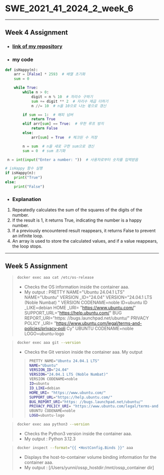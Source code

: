 # SWE_2021_41_2024_2_week_6

---

## Week 4 Assignment
* ### [link of my repository](https://github.com/yunnniverse/SWE_2021_41_2024_2_week_4)

* ### my code
```python
def isHappy(n):
    arr = [False] * 2593  # 배열 초기화
    sum = 0

    while True:
        while n > 0:
            digit = n % 10  # 자리수 구하기
            sum += digit ** 2  # 자리수 제곱 더하기
            n //= 10  # n을 10으로 나눈 몫으로 갱신

        if sum == 1:  # 해피 넘버
            return True
        elif arr[sum] == True:  # 무한 루프 방지
            return False
        else:
            arr[sum] = True  # 체크된 수 저장

        n = sum  # n을 새로 구한 sum으로 갱신
        sum = 0  # sum 초기화

 n = int(input("Enter a number: "))  # 사용자로부터 숫자를 입력받음

# isHappy 함수 실행
if isHappy(n):
    print("True")
else:
    print("False")
 ```
* ### Explanation
 1. Repeatedly calculates the sum of the squares of the digits of the number.
 2. If the result is 1, it returns True, indicating the number is a happy number.
 3. If a previously encountered result reappears, it returns False to prevent an infinite loop.
 4. An array is used to store the calculated values, and if a value reappears, the loop stops.

---

## Week 5 Assignment

> ```bash
> docker exec aaa cat /etc/os-release
> ```
> * Checks the OS information inside the container aaa.
> * My output : PRETTY NAME="Ubuntu 24.04.1 LTS"
NAME="Ubuntu"
VERSION
_ID="24.04"
VERSION="24.04.1 LTS (Noble Numbat) "
VERSION CODENAME=noble
ID=ubuntu
ID
_LIKE=debian
HOME
_URI= "https://www.ubuntu.com/"
SUPPORT_URL="https://help.ubuntu.com/"
BUG
REPORT_URI="https: //bugs.launchpad.net/ubuntu/"
PRIVACY
POLICY
_URI= "https://www.ubuntu.com/legal/terms-and-policies/privacy-poli
Cy"
UBUNTU CODENAME=noble
LOGO=ubuntu-logo

> ```bash
> docker exec aaa git --version
> ```
> * Checks the Git version inside the container aaa.
> My output
>> ```bash
>> PRETTY NAME="Ubuntu 24.04.1 LTS"
>> NAME="Ubuntu"
>> VERSION_ID="24.04"
>> VERSION="24.04.1 LTS (Noble Numbat)"
>> VERSION CODENAME=noble
>> ID=ubuntu
>> ID_LIKE=debian
>> HOME_URI= "https://www.ubuntu.com/"
>> SUPPORT_URL="https://help.ubuntu.com/"
>> BUG_REPORT_URI="https: //bugs.launchpad.net/ubuntu/"
>> PRIVACY_POLICY_URI= "https://www.ubuntu.com/legal/terms-and-policies/privacy-poliCy"
>> UBUNTU CODENAME=noble
>> LOGO=ubuntu-logo
>> ```

> ```bash
> docker exec aaa python3 --version
> ```
> * Checks the Python3 version inside the container aaa.
> * My output : Python 3.12.3

> ```bash
> docker inspect --format="{{ •HostConfig.Binds }}" aaa
> ```
> * Displays the host-to-container volume binding information for the container aaa.
> * My output : [/Users/yunni/ossp_hostdir:/mnt/ossp_container dir]
